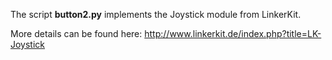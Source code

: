 The script **button2.py** implements the Joystick module from LinkerKit.

More details can be found here: http://www.linkerkit.de/index.php?title=LK-Joystick